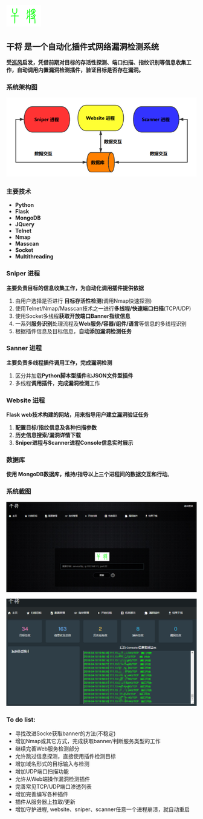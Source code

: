 # ![logo](/docs/images/logo.png)

## **干将 是一个自动化插件式网络漏洞检测系统**

**受[巡风](https://github.com/ysrc/xunfeng)启发，凭借前期对目标的存活性探测、端口扫描、指纹识别等信息收集工作，自动调用内置漏洞检测插件，验证目标是否存在漏洞。**

### **系统架构图**

![系统架构图](/docs/images/framework.png)

### **主要技术**

- **Python**
- **Flask**
- **MongoDB**
- **JQuery**
- **Telnet**
- **Nmap**
- **Masscan**
- **Socket**
- **Multithreading**



### Sniper 进程

**主要负责目标的信息收集工作，为自动化调用插件提供依据**

1. 由用户选择是否进行 **目标存活性检测**(调用Nmap快速探测)
2. 使用Telnet/Nmap/Masscan技术之一进行**多线程/快速端口扫描**(TCP/UDP)
3. 使用Socket多线程**获取开放端口Banner指纹信息**
4. 一系列**服务识别**处理流程及**Web服务/容器/组件/语言**等信息的多线程识别
5. 根据插件信息及目标信息，**自动添加漏洞检测任务**

### Sanner 进程

**主要负责多线程插件调用工作，完成漏洞检测**

1. 区分并加载**Python脚本型插件**和**JSON文件型插件**
2. 多线程**调用插件**，**完成漏洞检测**工作

### Website 进程

**Flask web技术构建的网站，用来指导用户建立漏洞验证任务**

1. **配置目标/指纹信息及各种扫描参数**
2. **历史信息搜索/漏洞详情下载**
3. **Sniper进程与Scanner进程Console信息实时展示**

### 数据库

**使用 MongoDB数据库，维持/指导以上三个进程间的数据交互和行动**。



### 系统截图

![主页](/docs/images/home.png)



![主页](/docs/images/showing.png)



### To do list:

- 寻找改进Socke获取banner的方法(不稳定)
- 增加Nmap或其它方式，完成获取banner/判断服务类型的工作
- 继续完善Web服务检测部分
- 允许跳过信息探测，直接使用插件检测目标
- 增加域名形式的目标输入与检测
- 增加UDP端口扫描功能
- 允许从Web端操作漏洞检测插件
- 完善常见TCP/UDP端口渗透列表
- 增加完善编写各种插件
- 插件从服务器上拉取/更新
- 增加守护进程, website、sniper、scanner任意一个进程崩溃，就自动重启

